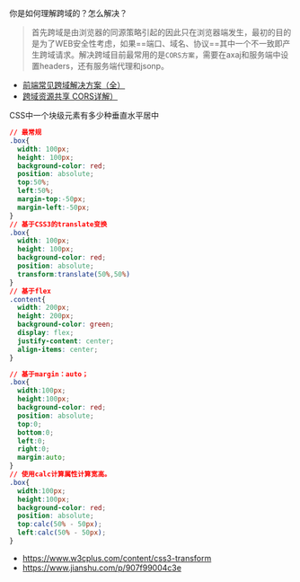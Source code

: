 你是如何理解跨域的？怎么解决？
> 首先跨域是由浏览器的同源策略引起的因此只在浏览器端发生，最初的目的是为了WEB安全性考虑，如果==端口、域名、协议==其中一个不一致即产生跨域请求。解决跨域目前最常用的是`CORS方案`，需要在axaj和服务端中设置headers，还有服务端代理和jsonp。
- [前端常见跨域解决方案（全）](https://segmentfault.com/a/1190000011145364)
- [跨域资源共享 CORS详解）](http://www.ruanyifeng.com/blog/2016/04/cors.html)

CSS中一个块级元素有多少种垂直水平居中
```CSS
// 最常规
.box{
  width: 100px;
  height: 100px;
  background-color: red;
  position: absolute;
  top:50%;
  left:50%;
  margin-top:-50px;
  margin-left:-50px;
}
// 基于CSS3的translate变换
.box{
  width: 100px;
  height: 100px;
  background-color: red;
  position: absolute;
  transform:translate(50%,50%)
}
// 基于flex
.content{
  width: 200px;
  height: 200px;
  background-color: green;
  display: flex;
  justify-content: center;
  align-items: center;
}

// 基于margin：auto；
.box{
  width:100px;
  height:100px;
  background-color: red;
  position: absolute;
  top:0;
  bottom:0;
  left:0;
  right:0;
  margin:auto;
}
// 使用calc计算属性计算宽高。
.box{
  width:100px;
  height:100px;
  background-color: red;
  position: absolute;
  top:calc(50% - 50px);
  left:calc(50% - 50px);
}
```
- https://www.w3cplus.com/content/css3-transform
- https://www.jianshu.com/p/907f99004c3e
